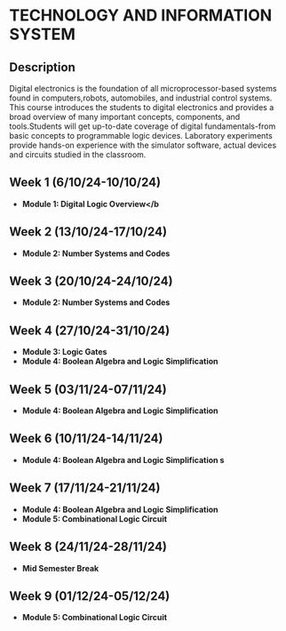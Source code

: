 <h1>TECHNOLOGY AND INFORMATION SYSTEM</h1>

<h2>Description</h2>
Digital electronics is the foundation of all microprocessor-based systems found in computers,robots, automobiles, and industrial control systems. This course introduces the students to digital electronics and provides a broad overview of many important concepts, components, and tools.Students will get up-to-date coverage of digital fundamentals-from basic concepts to
programmable logic devices. Laboratory experiments provide hands-on experience with the simulator software, actual devices and circuits studied in the classroom.
<br />


<h2>Week 1 (6/10/24-10/10/24)</h2>

- <b>Module 1: Digital Logic Overview</b
  

<h2>Week 2 (13/10/24-17/10/24)</h2>

- <b>Module 2: Number Systems and Codes</b>

<h2>Week 3 (20/10/24-24/10/24)</h2>

- <b>Module 2: Number Systems and Codes</b>

<h2>Week 4 (27/10/24-31/10/24)</h2>

- <b>Module 3: Logic Gates</b>
- <b>Module 4: Boolean Algebra and Logic Simplification </b>

<h2>Week 5 (03/11/24-07/11/24)</h2>

- <b>Module 4: Boolean Algebra and Logic Simplification</b>

<h2>Week 6 (10/11/24-14/11/24)</h2>

- <b>Module 4: Boolean Algebra and Logic Simplification s</b>


<h2>Week 7 (17/11/24-21/11/24)</h2>

- <b>Module 4: Boolean Algebra and Logic Simplification</b>
- <b>Module 5: Combinational Logic Circuit</b>


<h2>Week 8 (24/11/24-28/11/24)</h2>

- <b>Mid Semester Break</b> 

<h2>Week 9 (01/12/24-05/12/24)</h2>

- <b>Module 5: Combinational Logic Circuit </b>
